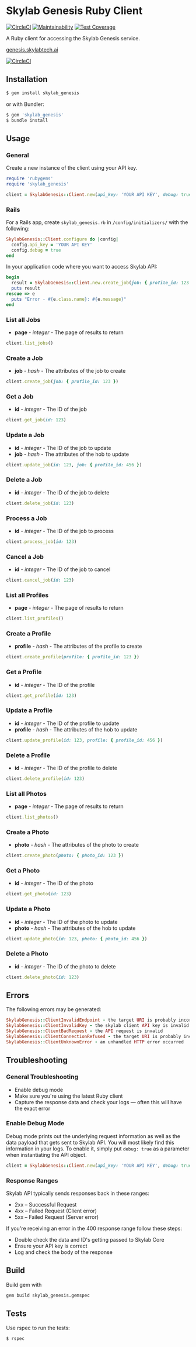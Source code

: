# Skylab Genesis Ruby Client

[![CircleCI](https://circleci.com/gh/skylab-tech/genesis_client_ruby.svg?style=svg)](https://circleci.com/gh/skylab-tech/genesis_client_ruby)
[![Maintainability](https://api.codeclimate.com/v1/badges/cd6f30ad2b05ecf2ce86/maintainability)](https://codeclimate.com/github/skylab-tech/genesis_client_ruby/maintainability)
[![Test Coverage](https://api.codeclimate.com/v1/badges/cd6f30ad2b05ecf2ce86/test_coverage)](https://codeclimate.com/github/skylab-tech/genesis_client_ruby/test_coverage)

A Ruby client for accessing the Skylab Genesis service.

[genesis.skylabtech.ai](https://genesis.skylabtech.ai)

[![CircleCI](https://circleci.com/gh/skylab-tech/genesis_client_ruby.svg?style=svg)](https://circleci.com/gh/skylab-tech/genesis_client_ruby)

## Installation

```bash
$ gem install skylab_genesis
```

or with Bundler:

```bash
$ gem 'skylab_genesis'
$ bundle install
```

## Usage


### General

Create a new instance of the client using your API key.

```ruby
require 'rubygems'
require 'skylab_genesis'

client = SkylabGenesis::Client.new(api_key: 'YOUR API KEY', debug: true)
```

### Rails

For a Rails app, create `skylab_genesis.rb` in `/config/initializers/`
with the following:

```ruby
SkylabGenesis::Client.configure do |config|
  config.api_key = 'YOUR API KEY'
  config.debug = true
end
```

In your application code where you want to access Skylab API:

```ruby
begin
  result = SkylabGenesis::Client.new.create_job(job: { profile_id: 123 })
  puts result
rescue => e
  puts "Error - #{e.class.name}: #{e.message}"
end
```

### List all Jobs

- **page** - *integer* - The page of results to return

```ruby
client.list_jobs()
```

### Create a Job

- **job** - *hash* - The attributes of the job to create

```ruby
client.create_job(job: { profile_id: 123 })
```

### Get a Job

- **id** - *integer* - The ID of the job

```ruby
client.get_job(id: 123)
```

### Update a Job

- **id** - *integer* - The ID of the job to update
- **job** - *hash* - The attributes of the hob to update

```ruby
client.update_job(id: 123, job: { profile_id: 456 })
```

### Delete a Job

- **id** - *integer* - The ID of the job to delete

```ruby
client.delete_job(id: 123)
```

### Process a Job

- **id** - *integer* - The ID of the job to process

```ruby
client.process_job(id: 123)
```

### Cancel a Job

- **id** - *integer* - The ID of the job to cancel

```ruby
client.cancel_job(id: 123)
```

### List all Profiles

- **page** - *integer* - The page of results to return

```ruby
client.list_profiles()
```

### Create a Profile

- **profile** - *hash* - The attributes of the profile to create

```ruby
client.create_profile(profile: { profile_id: 123 })
```

### Get a Profile

- **id** - *integer* - The ID of the profile

```ruby
client.get_profile(id: 123)
```

### Update a Profile

- **id** - *integer* - The ID of the profile to update
- **profile** - *hash* - The attributes of the hob to update

```ruby
client.update_profile(id: 123, profile: { profile_id: 456 })
```

### Delete a Profile

- **id** - *integer* - The ID of the profile to delete

```ruby
client.delete_profile(id: 123)
```

### List all Photos

- **page** - *integer* - The page of results to return

```ruby
client.list_photos()
```

### Create a Photo

- **photo** - *hash* - The attributes of the photo to create

```ruby
client.create_photo(photo: { photo_id: 123 })
```

### Get a Photo

- **id** - *integer* - The ID of the photo

```ruby
client.get_photo(id: 123)
```

### Update a Photo

- **id** - *integer* - The ID of the photo to update
- **photo** - *hash* - The attributes of the hob to update

```ruby
client.update_photo(id: 123, photo: { photo_id: 456 })
```

### Delete a Photo

- **id** - *integer* - The ID of the photo to delete

```ruby
client.delete_photo(id: 123)
```

## Errors

The following errors may be generated:

```ruby
SkylabGenesis::ClientInvalidEndpoint - the target URI is probably incorrect
SkylabGenesis::ClientInvalidKey - the skylab client API key is invalid
SkylabGenesis::ClientBadRequest - the API request is invalid
SkylabGenesis::ClientConnectionRefused - the target URI is probably incorrect
SkylabGenesis::ClientUnknownError - an unhandled HTTP error occurred
```

## Troubleshooting

### General Troubleshooting

-   Enable debug mode
-   Make sure you're using the latest Ruby client
-   Capture the response data and check your logs &mdash; often this will have the exact error

### Enable Debug Mode

Debug mode prints out the underlying request information as well as the data payload that
gets sent to Skylab API. You will most likely find this information in your logs.
To enable it, simply put `debug: true` as a parameter when instantiating the API object.

```ruby
client = SkylabGenesis::Client.new(api_key: 'YOUR API KEY', debug: true)
```

### Response Ranges

Skylab API typically sends responses back in these ranges:

-   2xx – Successful Request
-   4xx – Failed Request (Client error)
-   5xx – Failed Request (Server error)

If you're receiving an error in the 400 response range follow these steps:

-   Double check the data and ID's getting passed to Skylab Core
-   Ensure your API key is correct
-   Log and check the body of the response


## Build

Build gem with

```bash
gem build skylab_genesis.gemspec
```

## Tests

Use rspec to run the tests:

```bash
$ rspec
```
